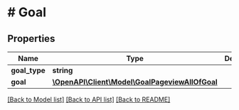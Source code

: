 # # Goal

## Properties

Name | Type | Description | Notes
------------ | ------------- | ------------- | -------------
**goal_type** | **string** |  |
**goal** | [**\OpenAPI\Client\Model\GoalPageviewAllOfGoal**](GoalPageviewAllOfGoal.md) |  |

[[Back to Model list]](../../README.md#models) [[Back to API list]](../../README.md#endpoints) [[Back to README]](../../README.md)
